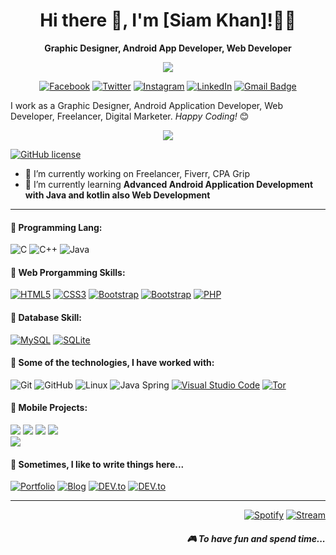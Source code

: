 <h1 align='center'> Hi there 👋, I'm [Siam Khan]!👩‍💻 </h1>

<p align='center'><b>Graphic Designer, Android App Developer, Web Developer</b></p>

<p align='center'>
  <a href="#"><img src=(https://visitor-badge.glitch.me/badge?page_id=jwenjian.visitor-badge)></a>
</p>

<p align='center'>
 <a href="https://www.facebook.com/profile.php?id=100024892814596"_blank"><img src="https://img.shields.io/badge/Facebook-%231877F2.svg?&amp;style=flat-square&amp;logo=facebook&amp;logoColor=white" alt="Facebook"></a> <a href="https://twitter.com/Siam75094165?fbclid=IwAR0RJANMjbS995Nwm9VzDVubd4FbqV57OHzcGM3D33aZJXHXEMJ20BB1HAI" target="_blank"><img src="https://img.shields.io/badge/twitter-%231DA1F2.svg?&amp;style=flat-square&amp;logo=linkedin&amp;logoColor=white" alt="Twitter"></a> <a href="https://www.instagram.com/beingsiamkhan/?fbclid=IwAR1LYLLPLLqcP8J7yXjOrsUSmxfPEJfpcun9v26DnOlhbtLIPB6rr-NvFl4" target="_blank"><img src="https://img.shields.io/badge/Instagram-%23E4405F.svg?&amp;style=flat-square&amp;logo=instagram&amp;logoColor=white" alt="Instagram"></a> <a href="https://www.linkedin.com/in/MD%20MahfuzurRahman%20Shium?fbclid=IwAR1DhwykWmBUdVyaqRfFU_2Pw7MDU8vXJrzxnnP2U-EPcjJXnQabx6ssj4U" target="_blank"><img src="https://img.shields.io/badge/LinkedIn-%230077B5.svg?&amp;style=flat-square&amp;logo=linkedin&amp;logoColor=white" alt="LinkedIn"></a> <a href="ksiam3409@gmail.com"><img src="https://img.shields.io/badge/-Gmail-c14438?style=flat-square&amp;logo=Gmail&amp;logoColor=white&amp;link=ksiam3409@gmail.com" alt="Gmail Badge"></a>
</p>

I work as a Graphic Designer, Android Application Developer, Web Developer, Freelancer, Digital Marketer.
<i>Happy Coding!</i> 😊</h3>


<p align="center"> <img src="https://github-readme-stats.vercel.app/api?username=siammahfuz&show_icons=true&count_private=true&theme=chartreuse-dark" />


[![GitHub license](https://img.shields.io/github/license/Naereen/StrapDown.js.svg)](https://github.com/Naereen/StrapDown.js/blob/master/LICENSE)

- 🔭 I’m currently working on Freelancer, Fiverr, CPA Grip
- 🌱 I’m currently learning **Advanced Android Application Development with Java and kotlin also Web Development**

<hr>

<h4>💬 Programming Lang:</h4>

![C](https://img.shields.io/badge/-C-000?&logo=C)
![C++](https://img.shields.io/badge/-C++-000?&logo=c%2b%2b&logoColor=00599C)
![Java](https://img.shields.io/badge/-Java-000?&logo=Java&logoColor=007396)

<h4>💬 Web Prorgamming Skills:</h4>

 <p><a href="https://github.com/siammahfuz/"><img src="https://img.shields.io/badge/-HTML5-E34F26?style=flat-square&amp;logo=html5&amp;logoColor=white&amp;linkhttps://github.com/siammahfuz/" alt="HTML5"></a>
<a href="https://github.com/siammahfuz/"><img src="https://img.shields.io/badge/-CSS3-1572B6?style=flat-square&amp;logo=css3&amp;link=https://github.com/siammahfuz/" alt="CSS3"></a>
 <a href="https://github.com/siammahfuz/"><img src="https://img.shields.io/badge/-JavaScript-000000?style=flat&amp;logo=javascript&amp;link=https://github.com/siammahfuz/" alt="Bootstrap"></a>
<a href="https://github.com/siammahfuz/"><img src="https://img.shields.io/badge/-Bootstrap-563D7C?style=flat-square&amp;logo=bootstrap&amp;link=https://github.com/siammahfuz/" alt="Bootstrap"></a>
<a href="https://github.com/siammahfuz/"><img src="https://img.shields.io/badge/-PHP-336791?style=flat-square&amp;logo=postgresql&amp;link=https://github.com/siammahfuz/" alt="PHP"></a></p>

<h4>💬 Database Skill:</h4>
<a href="https://github.com/siammahfuz/"><img src="https://img.shields.io/badge/-MySQL-black?style=flat-square&amp;logo=mysql&amp;link=https://github.com/siammahfuz/" alt="MySQL"></a> <a href="https://github.com/siammahfuz/"><img src="https://img.shields.io/badge/-SQLite-336791?style=flat-square&amp;logo=postgresql&amp;link=https://github.com/n3o-d4rk3r/" alt="SQLite"></a>


<h4>💬 Some of the technologies, I have worked with:</h4>
<p><img src="https://img.shields.io/badge/-Git-000000?style=flat&amp;logo=git&amp;logoColor=F05032" alt="Git">
<img src="https://img.shields.io/badge/-GitHub-000000?style=flat&amp;logo=github&amp;logoColor=FFFFFF" alt="GitHub">
<img src="https://img.shields.io/badge/-Linux-000000?style=flat&amp;logo=linux&amp;logoColor=FCC624" alt="Linux">
<img src="https://img.shields.io/badge/-Spring-000000?style=flat&amp;logo=spring&amp;logoColor=6DB33F" alt="Java Spring">
<a href="https://github.com/microsoft/vscode"><img src="https://img.shields.io/badge/-VSCode-000000?style=flat&amp;logo=visual-studio-code&amp;logoColor=007ACC" alt="Visual Studio Code"></a> <a href="https://www.torproject.org/"><img src="https://img.shields.io/badge/-Tor-000000?style=flat&amp;logo=tor&amp;logoColor=7E4798" alt="Tor"></a></p>


<h4>💬 Mobile Projects:</h4>

[![](https://img.shields.io/badge/-🩸%20ABCKids-000)](https://github.com/n3o-d4rk3r/Application-Development-Projects/tree/master/Android%20Studio%20Projects/ABCKids)
[![](https://img.shields.io/badge/-🌊%20Pukki%20Fly-000)](https://github.com/n3o-d4rk3r/Application-Development-Projects/tree/master/Android%20Studio%20Projects/PukkiFly)
[![](https://img.shields.io/badge/-🗂%20QR%20Scanner%20-000)](https://github.com/n3o-d4rk3r/Application-Development-Projects/tree/master/Android%20Studio%20Projects/QRScanner)
[![](https://img.shields.io/badge/-💉%20QuoteLOVE%20Pro-000)](https://github.com/n3o-d4rk3r/Application-Development-Projects/tree/master/Android%20Studio%20Projects/QuoteLOVE%20Pro)</br>
[![](https://img.shields.io/badge/-🛡%20SpeedMeter%20Pro-000)](https://github.com/n3o-d4rk3r/Application-Development-Projects/tree/master/Android%20Studio%20Projects/SpeeedMeterPro)


<p align='right'>
<h4>💬 Sometimes, I like to write things here...</h4>
<a href="https://github.com/siammahfuz/" target="_blank"><img src="https://img.shields.io/badge/Portfolio-%23000000.svg?&amp;style=flat-square&amp;logo=steam&amp;logoColor=white" alt="Portfolio"></a>
<a href="https://github.com/siammahfuz/" target="_blank"><img src="https://img.shields.io/badge/-My%20Blog-%23000000?&amp;style=flat-square&amp;logo=steam&amp;logoColor=white" alt="Blog"></a>
<a href="https://github.com/siammahfuz/" target="_blank"><img src="https://img.shields.io/badge/DEV-%230A0A0A.svg?&amp;style=flat-square&amp;logo=DEV.to&amp;logoColor=white" alt="DEV.to"></a>
<a href="https://github.com/siammahfuz/" target="_blank"><img src="https://img.shields.io/badge/Medium-%2312100E.svg?&amp;style=flat-square&amp;logo=Medium&amp;logoColor=white" alt="DEV.to"></a>

<hr>
<p align="right">
<a href="https://open.spotify.com/playlist/2w8GYqYdH6ve3g0nGcJcgE?si=7bCl8yynR2Saz4VPR6mDXQ" target="_blank"><img src="https://img.shields.io/badge/Spotify-%231ED760.svg?&amp;style=flat-square&amp;logo=spotify&amp;logoColor=white" alt="Spotify"></a> <a href="steamcommunity.com/id/n3o-d4rk3r" target="_blank"><img src="https://img.shields.io/badge/Steam-%23000000.svg?&amp;style=flat-square&amp;logo=steam&amp;logoColor=white" alt="Stream"></a> <h5 align="right">🎮 To have fun and spend time...</h5>
</p>
